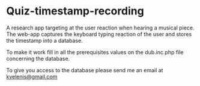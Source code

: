 # Quiz-timestamp-recording

A research app targeting at the user reaction when hearing a musical piece. The web-app captures the keyboard typing reaction of the user and stores the timestamp into a database. 

To make it work fill in all the prerequisites values on the dub.inc.php file concerning the database.

To give you access to the database please send me an email at kvelenis@gmail.com
